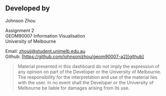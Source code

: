 ## Developed by
Johnson Zhou  

Assignment 2  
GEOM90007 Information Visualisation  
University of Melbourne  

Email: [zhoujj@student.unimelb.edu.au][email]  
Github: [https://github.com/johnsonjzhou/geom90007-a2][github]  

> Material presented in this dashboard do not imply the expression of any 
> opinion on part of the Developer or the University of Melbourne. 
> The responsibility for the interpretation and use of the material 
> lies with the user. 
> In no event shall the Developer or the University of Melbourne be liable 
> for damages arising from its use. 

[email]: mailto:zhoujj@student.unimelb.edu.au
[github]: https://github.com/johnsonjzhou/geom90007-a2
